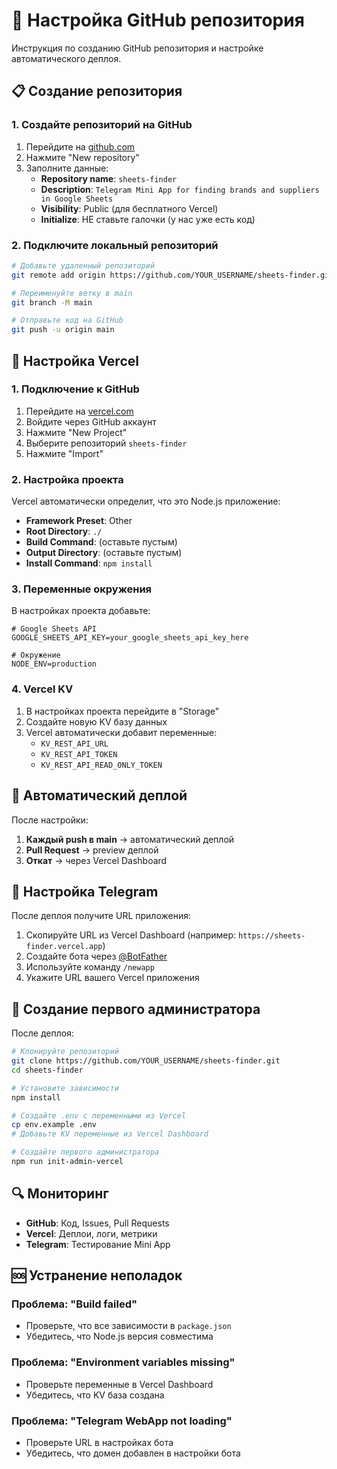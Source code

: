# 🐙 Настройка GitHub репозитория

Инструкция по созданию GitHub репозитория и настройке автоматического деплоя.

## 📋 Создание репозитория

### 1. Создайте репозиторий на GitHub

1. Перейдите на [github.com](https://github.com)
2. Нажмите "New repository"
3. Заполните данные:
   - **Repository name**: `sheets-finder`
   - **Description**: `Telegram Mini App for finding brands and suppliers in Google Sheets`
   - **Visibility**: Public (для бесплатного Vercel)
   - **Initialize**: НЕ ставьте галочки (у нас уже есть код)

### 2. Подключите локальный репозиторий

```bash
# Добавьте удаленный репозиторий
git remote add origin https://github.com/YOUR_USERNAME/sheets-finder.git

# Переименуйте ветку в main
git branch -M main

# Отправьте код на GitHub
git push -u origin main
```

## 🚀 Настройка Vercel

### 1. Подключение к GitHub

1. Перейдите на [vercel.com](https://vercel.com)
2. Войдите через GitHub аккаунт
3. Нажмите "New Project"
4. Выберите репозиторий `sheets-finder`
5. Нажмите "Import"

### 2. Настройка проекта

Vercel автоматически определит, что это Node.js приложение:

- **Framework Preset**: Other
- **Root Directory**: `./`
- **Build Command**: (оставьте пустым)
- **Output Directory**: (оставьте пустым)
- **Install Command**: `npm install`

### 3. Переменные окружения

В настройках проекта добавьте:

```env
# Google Sheets API
GOOGLE_SHEETS_API_KEY=your_google_sheets_api_key_here

# Окружение
NODE_ENV=production
```

### 4. Vercel KV

1. В настройках проекта перейдите в "Storage"
2. Создайте новую KV базу данных
3. Vercel автоматически добавит переменные:
   - `KV_REST_API_URL`
   - `KV_REST_API_TOKEN`
   - `KV_REST_API_READ_ONLY_TOKEN`

## 🔄 Автоматический деплой

После настройки:

1. **Каждый push в main** → автоматический деплой
2. **Pull Request** → preview деплой
3. **Откат** → через Vercel Dashboard

## 📱 Настройка Telegram

После деплоя получите URL приложения:

1. Скопируйте URL из Vercel Dashboard (например: `https://sheets-finder.vercel.app`)
2. Создайте бота через [@BotFather](https://t.me/botfather)
3. Используйте команду `/newapp`
4. Укажите URL вашего Vercel приложения

## 👤 Создание первого администратора

После деплоя:

```bash
# Клонируйте репозиторий
git clone https://github.com/YOUR_USERNAME/sheets-finder.git
cd sheets-finder

# Установите зависимости
npm install

# Создайте .env с переменными из Vercel
cp env.example .env
# Добавьте KV переменные из Vercel Dashboard

# Создайте первого администратора
npm run init-admin-vercel
```

## 🔍 Мониторинг

- **GitHub**: Код, Issues, Pull Requests
- **Vercel**: Деплои, логи, метрики
- **Telegram**: Тестирование Mini App

## 🆘 Устранение неполадок

### Проблема: "Build failed"
- Проверьте, что все зависимости в `package.json`
- Убедитесь, что Node.js версия совместима

### Проблема: "Environment variables missing"
- Проверьте переменные в Vercel Dashboard
- Убедитесь, что KV база создана

### Проблема: "Telegram WebApp not loading"
- Проверьте URL в настройках бота
- Убедитесь, что домен добавлен в настройки бота
